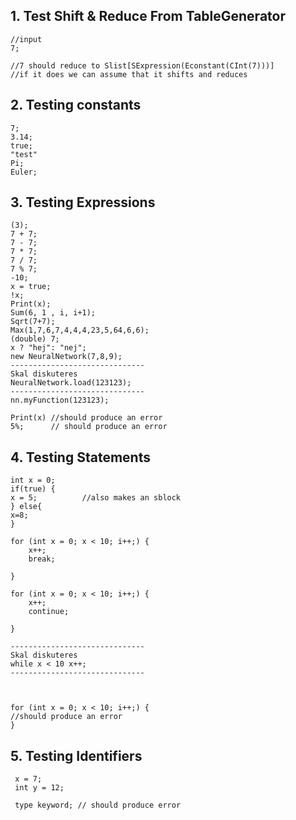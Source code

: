 ## 1. Test Shift & Reduce From TableGenerator
```
//input
7;         

//7 should reduce to Slist[SExpression(Econstant(CInt(7)))]
//if it does we can assume that it shifts and reduces

```
## 2. Testing constants
```
7;
3.14;
true;
"test"
Pi;
Euler;      
```

## 3. Testing Expressions
```
(3);
7 + 7;
7 - 7;
7 * 7;
7 / 7;
7 % 7; 
-10;
x = true;
!x;
Print(x);
Sum(6, 1 , i, i+1);
Sqrt(7+7);
Max(1,7,6,7,4,4,4,23,5,64,6,6);
(double) 7;
x ? "hej": "nej";
new NeuralNetwork(7,8,9);
------------------------------
Skal diskuteres
NeuralNetwork.load(123123);
------------------------------
nn.myFunction(123123);

Print(x) //should produce an error
5%;      // should produce an error 

```

## 4. Testing Statements
```
int x = 0;
if(true) {
x = 5;          //also makes an sblock
} else{
x=8;
}

for (int x = 0; x < 10; i++;) {
    x++;
    break;
    
}

for (int x = 0; x < 10; i++;) {
    x++;
    continue; 
    
}

------------------------------
Skal diskuteres
while x < 10 x++;
------------------------------



for (int x = 0; x < 10; i++;) {
//should produce an error 
}

```

## 5. Testing Identifiers
```
 x = 7;
 int y = 12;
 
 type keyword; // should produce error
```






